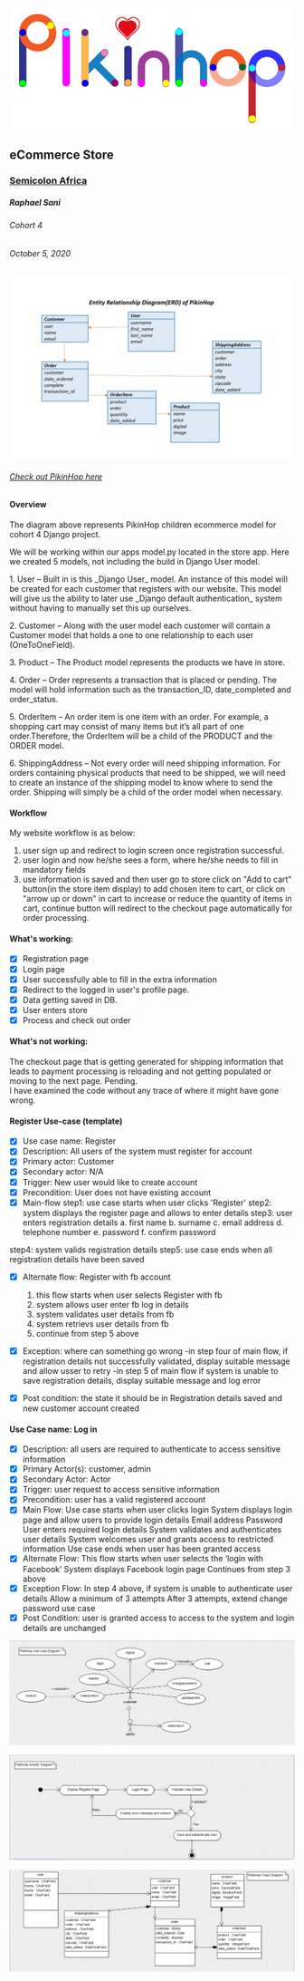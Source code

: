 ![Pikinhop logo](/static/images/pikinhoplogowhite.jpg "Pikinhop logo")
## eCommerce Store 
### [Semicolon Africa](https://www.semicolon.africa/)
##### <em>Raphael Sani</em>
###### Cohort 4
###### October 5, 2020


![Pikinhop erd](/static/images/pikinhoperddiagram.jpg "Pikinhop erd diagram")

###### *[Check out PikinHop here](https://sanraph.pythonanywhere.com)*

#### Overview
<p>The diagram above represents PikinHop children ecommerce model for cohort 4 Django project.</p> 
<p>We will be working within our apps model.py located in the store app.
Here we created 5 models, not including the build in Django User model.</p>
<p> 1.	User – Built in is this _Django User_ model. An instance of this model will be created for each customer that registers with our website. 
This model will give us the ability to later use _Django default authentication_ system without having to manually set this up ourselves. </p>
<p> 2.	Customer – Along with the user model each customer will contain a Customer model that holds a one to one relationship to each user (OneToOneField). </p>
<p> 3.	Product – The Product model represents the products we have in store. </p>
<p> 4.	Order – Order represents a transaction that is placed or pending. The model will hold information such as the transaction_ID, date_completed and order_status. </p>
<p> 5.	OrderItem – An order item is one item with an order. For example, a shopping cart may consist of many items but it’s all part of one order.Therefore, the OrderItem will be a child of the PRODUCT and the ORDER model. </p>
<p> 6.	ShippingAddress – Not every order will need shipping information. For orders containing physical products that need to be shipped, we will need to create an instance of the shipping model to know where to send the order. 
Shipping will simply be a child of the order model when necessary. </p>


#### Workflow
My website workflow is as below:
1) user sign up and redirect to login screen once registration successful.
2) user login and now he/she sees a form, where he/she needs to fill in mandatory fields
3) use information is saved and then user go to store click on "Add to cart" button(in the store item display) to add chosen item to cart, or click on "arrow up or down" in cart  to increase or reduce the quantity of items in cart, continue button will redirect to the checkout page automatically for order processing.

#### What's working:
* [x] Registration page
* [x] Login page
* [x] User successfully able to fill in the extra information
* [x] Redirect to the logged in user's profile page.
* [x] Data getting saved in DB.
* [x] User enters store
* [x] Process and check out order

#### What's not working:
The checkout page that is getting generated for shipping information that leads to payment processing is reloading and not getting populated or moving to the next page.
Pending. <br />
I have examined the code without any trace of where it might have gone wrong. <br />

#### Register Use-case (template)
* [x] Use case name: Register
* [x] Description: All users of the system must register for account
* [x] Primary actor: Customer
* [x] Secondary actor: N/A
* [x] Trigger: New user would like to create account
* [x] Precondition: User does not have existing account
* [x] Main-flow
  step1: use case starts when user clicks 'Register'
  step2: system displays the register page and allows to enter details
  step3: user enters registration details
    a. first name
    b. surname
    c. email address
    d. telephone number
    e. password
    f. confirm password

 step4: system valids registration details
 step5:  use case ends when all registration details have been saved
 * [x] Alternate flow: Register with fb account
    1. this flow starts when user selects Register with fb
    2. system allows user enter fb log in details
    3. system validates user details from fb
    4. system retrievs user details from fb
    5. continue from step 5 above

 * [x] Exception: where can something go wrong
    -in step four of main flow, if registration details not successfully validated, display suitable message and allow usser to retry
    -in step 5 of main flow if system is unable to save registration details, display suitable message and log error
 * [x] Post condition: the state it should be in
    Registration details saved and new customer account created


#### Use Case name: Log in
* [x] Description: all users are required to authenticate to access sensitive information
* [x] Primary Actor(s): customer, admin
* [x] Secondary Actor: Actor
* [x] Trigger: user request to access sensitive information
* [x] Precondition: user has a valid registered account
* [x] Main Flow: 
    Use case starts when user clicks login
    System displays login page and allow users to provide login details
    Email address
    Password
    User enters required login details
    System validates and authenticates user details
    System welcomes user and grants access to restricted information
    Use case ends when user has been granted access
* [x] Alternate Flow:
    This flow starts when user selects the ‘login with Facebook’
    System displays Facebook login page
    Continues from step 3 above
* [x] Exception Flow:
    In step 4 above, if system is unable to authenticate user details
    Allow a minimum of 3 attempts
    After 3 attempts, extend change password use case
* [x] Post Condition: user is granted access to access to the system and login details are unchanged

![Pkinhop use case](/static/images/pikinhopusecasediagram.png "Pikinhop erd diagram")

![Pkinhop erd](/static/images/pikinhopactivitydiagram.png "Pikinhop erd diagram")

![Pkinhop erd](/static/images/pikinhopclassdiagram.png "Pikinhop erd diagram")
